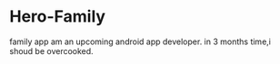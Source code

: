 # Hero-Family
family app
am an upcoming android app developer.
in 3 months time,i shoud be overcooked.

